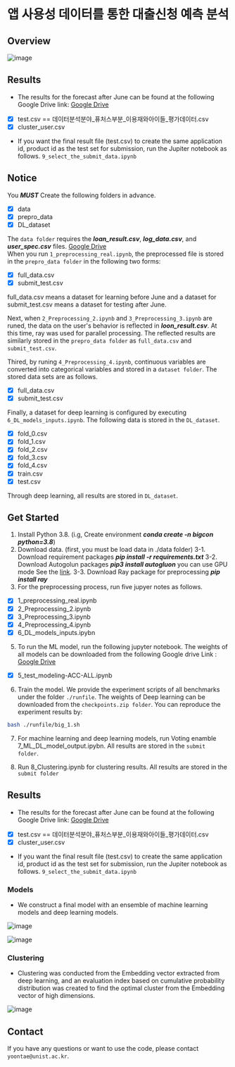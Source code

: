 # 앱 사용성 데이터를 통한 대출신청 예측 분석


## Overview

![image](https://user-images.githubusercontent.com/87846187/195023245-b59ced62-367c-4067-8090-be344bab5357.png)


## Results

- The results for the forecast after June can be found at the following Google Drive link: [Google Drive](https://drive.google.com/drive/folders/17p9EDoJe_3AdiCIrTWRsN57S32CtrocY?usp=sharing)
- [x] test.csv == 데이터분석분야_퓨처스부분_이용재와아이들_평가데이터.csv
- [x] cluster_user.csv 

- If you want the final result file (test.csv) to create the same application id, product id as the test set for submission, run the Jupiter notebook as follows. `9_select_the_submit_data.ipynb`

## Notice

You ***MUST*** Create the following folders in advance.
- [x] data
- [x] prepro_data
- [x] DL_dataset

The `data folder` requires the ***loan_result.csv***, ***log_data.csv***, and ***user_spec.csv*** files. [Google Drive](https://drive.google.com/file/d/1UNViyS4iHeTkAAR9yO9iwB5zrQKuf4w3/view?usp=sharing)  \
When you run `1_preprocessing_real.ipynb`, the preprocessed file is stored in the `prepro_data folder` in the following two forms:
- [x] full_data.csv
- [x] submit_test.csv 

full_data.csv means a dataset for learning before June and a dataset for submit_test.csv means a dataset for testing after June.



Next, when `2_Preprocessing_2.ipynb` and `3_Preprocessing_3.ipynb` are runed, the data on the user's behavior is reflected in ***loon_result.csv***. At this time, ray was used for parallel processing. The reflected results are similarly stored in the `prepro_data folder` as `full_data.csv` and `submit_test.csv`.

Thired, by runing `4_Preprocessing_4.ipynb`, continuous variables are converted into categorical variables and stored in a `dataset folder`. The stored data sets are as follows.
- [x] full_data.csv
- [x] submit_test.csv 

Finally, a dataset for deep learning is configured by executing `6_DL_models_inputs.ipynb`. The following data is stored in the `DL_dataset`.
- [x] fold_0.csv
- [x] fold_1.csv
- [x] fold_2.csv
- [x] fold_3.csv
- [x] fold_4.csv
- [x] train.csv
- [x] test.csv

Through deep learning, all results are stored in `DL_dataset`.

## Get Started

1. Install Python 3.8. (i.g, Create environment ***conda create -n bigcon python=3.8***)
2. Download data. (first, you must be load data in ./data folder)
3-1. Download requirement packages ***pip install -r requirements.txt*** 
3-2. Download Autogolun packages ***pip3 install autogluon*** you can use GPU mode See the [link](https://auto.gluon.ai/stable/install.html).
3-3. Download Ray package for preprocessing ***pip install ray*** 
4. For the preprocessing process, run five jupyer notes as follows.
- [x] 1_preprocessing_real.ipynb
- [x] 2_Preprocessing_2.ipynb 
- [x] 3_Preprocessing_3.ipynb
- [x] 4_Preprocessing_4.ipynb
- [x] 6_DL_models_inputs.ipybn
5. To run the ML model, run the following jupyter notebook. The weights of all models can be downloaded from the following Google drive Link : [Google Drive](https://drive.google.com/file/d/1-sMeVVD-MjW48fmO6xdK0SVV-6sGutOn/view?usp=sharing)

- [x] 5_test_modeling-ACC-ALL.ipynb
6. Train the model. We provide the experiment scripts of all benchmarks under the folder `./runfile`. The weights of Deep learning can be downloaded from the `checkpoints.zip folder`. You can reproduce the experiment results by:
```bash
bash ./runfile/big_1.sh
```

7. For machine learning and deep learning models, run Voting enamble 7_ML_DL_model_output.ipybn. All results are stored in the `submit folder`.

8. Run 8_Clustering.ipynb for clustering results. All results are stored in the `submit folder`

## Results


- The results for the forecast after June can be found at the following Google Drive link: [Google Drive](https://drive.google.com/file/d/1GulS4_wah_pz9PiMQ9i2hTHOQK-z9wW2/view?usp=sharing)
- [x] test.csv == 데이터분석분야_퓨처스부분_이용재와아이들_평가데이터.csv
- [x] cluster_user.csv 

- If you want the final result file (test.csv) to create the same application id, product id as the test set for submission, run the Jupiter notebook as follows. `9_select_the_submit_data.ipynb`


### Models

- We construct a final model with an ensemble of machine learning models and deep learning models. 


![image](https://user-images.githubusercontent.com/87846187/195022823-44a2d855-b8d8-4b66-af76-5d84f548a5d1.png)

![image](https://user-images.githubusercontent.com/87846187/195022926-cc0fc4b7-e881-40eb-b019-09b8c736e665.png)


### Clustering

- Clustering was conducted from the Embedding vector extracted from deep learning, and an evaluation index based on cumulative probability distribution was created to find the optimal cluster from the Embedding vector of high dimensions.


![image](https://user-images.githubusercontent.com/87846187/195023653-3deede11-55e0-41bd-8b55-436629178e71.png)


## Contact

If you have any questions or want to use the code, please contact `yoontae@unist.ac.kr`.
